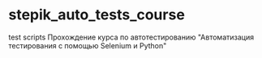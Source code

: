 # stepik_auto_tests_course
test scripts
Прохождение курса по автотестированию "Автоматизация тестирования с помощью Selenium и Python"
